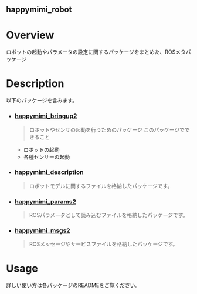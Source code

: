 ## happymimi_robot
# Overview
ロボットの起動やパラメータの設定に関するパッケージをまとめた、ROSメタパッケージ

# Description
以下のパッケージを含みます。

- ### [happymimi_bringup2](./happymimi_bringup2)
  > ロボットやセンサの起動を行うためのパッケージ
  このパッケージでできること
  - ロボットの起動
  - 各種センサーの起動

- ### [happymimi_description](./happymimi_description)
  > ロボットモデルに関するファイルを格納したパッケージです。

- ### [happymimi_params2](./happymimi_params2)
  > ROSパラメータとして読み込むファイルを格納したパッケージです。

- ### [happymimi_msgs2](./happymimi_msgs2)
  > ROSメッセージやサービスファイルを格納したパッケージです。

# Usage
詳しい使い方は各パッケージのREADMEをご覧ください。
